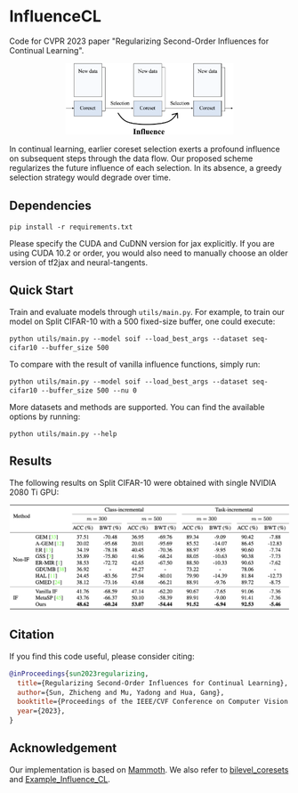 # InfluenceCL

Code for CVPR 2023 paper "Regularizing Second-Order Influences for Continual Learning".

<p align="center">
    <img src="assets/intro.png" alt="Coreset selection process in continual learning" width=60%>
</p>

In continual learning, earlier coreset selection exerts a profound influence on subsequent steps through the data flow. Our proposed scheme regularizes the future influence of each selection. In its absence, a greedy selection strategy would degrade over time.

## Dependencies

```shell
pip install -r requirements.txt
```

Please specify the CUDA and CuDNN version for jax explicitly. If you are using CUDA 10.2 or order, you would also need to manually choose an older version of tf2jax and neural-tangents.

## Quick Start

Train and evaluate models through `utils/main.py`. For example, to train our model on Split CIFAR-10 with a 500 fixed-size buffer, one could execute:
```shell
python utils/main.py --model soif --load_best_args --dataset seq-cifar10 --buffer_size 500
```

To compare with the result of vanilla influence functions, simply run:
```shell
python utils/main.py --model soif --load_best_args --dataset seq-cifar10 --buffer_size 500 --nu 0
```

More datasets and methods are supported. You can find the available options by running:
```shell
python utils/main.py --help
```

## Results

The following results on Split CIFAR-10 were obtained with single NVIDIA 2080 Ti GPU:

![](assets/results.png)

## Citation

If you find this code useful, please consider citing:
```bibtex
@inProceedings{sun2023regularizing,
  title={Regularizing Second-Order Influences for Continual Learning},
  author={Sun, Zhicheng and Mu, Yadong and Hua, Gang},
  booktitle={Proceedings of the IEEE/CVF Conference on Computer Vision and Pattern Recognition},
  year={2023},
}
```

## Acknowledgement

Our implementation is based on [Mammoth](https://github.com/aimagelab/mammoth). We also refer to [bilevel_coresets](https://github.com/zalanborsos/bilevel_coresets) and [Example_Influence_CL](https://github.com/SSSunQing/Example_Influence_CL).
